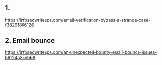 ## 1.
https://infosecwriteups.com/email-verification-bypass-a-strange-case-f38291866126

## 2. Email bounce
https://infosecwriteups.com/an-unexpected-bounty-email-bounce-issues-b9f24a35eb68
